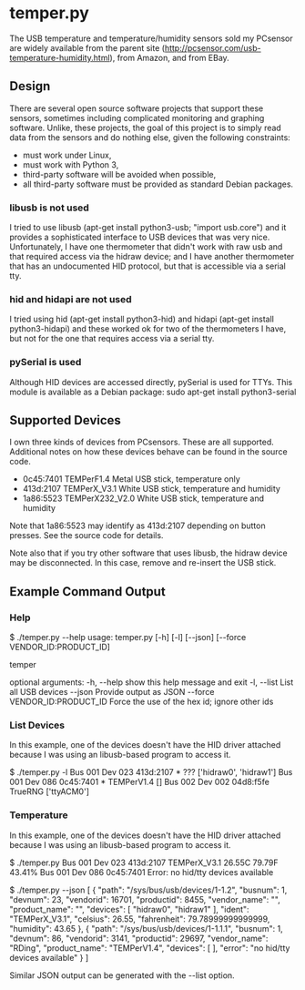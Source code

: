 # temper.py

The USB temperature and temperature/humidity sensors sold my PCsensor are
widely available from the parent site
(http://pcsensor.com/usb-temperature-humidity.html), from Amazon, and from
EBay.

## Design

There are several open source software projects that support these sensors,
sometimes including complicated monitoring and graphing software. Unlike,
these projects, the goal of this project is to simply read data from the
sensors and do nothing else, given the following constraints:
* must work under Linux,
* must work with Python 3,
* third-party software will be avoided when possible,
* all third-party software must be provided as standard Debian packages.

### libusb is not used

I tried to use libusb (apt-get install python3-usb; "import usb.core") and it
provides a sophisticated interface to USB devices that was very nice.
Unfortunately, I have one thermometer that didn't work with raw usb and that
required access via the hidraw device; and I have another thermometer that has
an undocumented HID protocol, but that is accessible via a serial tty.

### hid and hidapi are not used

I tried using hid (apt-get install python3-hid) and hidapi (apt-get install
python3-hidapi) and these worked ok for two of the thermometers I have, but
not for the one that requires access via a serial tty.

### pySerial is used

Although HID devices are accessed directly, pySerial is used for TTYs. This
module is available as a Debian package:
  sudo apt-get install python3-serial

## Supported Devices

I own three kinds of devices from PCsensors. These are all supported.
Additional notes on how these devices behave can be found in the source code.

* 0c45:7401 TEMPerF1.4 Metal USB stick, temperature only
* 413d:2107 TEMPerX_V3.1 White USB stick, temperature and humidity
* 1a86:5523 TEMPerX232_V2.0 White USB stick, temperature and humidity

Note that 1a86:5523 may identify as 413d:2107 depending on button presses. See
the source code for details.

Note also that if you try other software that uses libusb, the hidraw device
may be disconnected. In this case, remove and re-insert the USB stick.

## Example Command Output

### Help

  $ ./temper.py --help
  usage: temper.py [-h] [-l] [--json] [--force VENDOR_ID:PRODUCT_ID]

  temper

  optional arguments:
  -h, --help            show this help message and exit
  -l, --list            List all USB devices
  --json                Provide output as JSON
  --force VENDOR_ID:PRODUCT_ID
                        Force the use of the hex id; ignore other ids

### List Devices

In this example, one of the devices doesn't have the HID driver attached
because I was using an libusb-based program to access it.

  $ ./temper.py -l
  Bus 001 Dev 023 413d:2107 * ??? ['hidraw0', 'hidraw1']
  Bus 001 Dev 086 0c45:7401 * TEMPerV1.4 []
  Bus 002 Dev 002 04d8:f5fe   TrueRNG ['ttyACM0']

### Temperature

In this example, one of the devices doesn't have the HID driver attached
because I was using an libusb-based program to access it.

  $ ./temper.py
  Bus 001 Dev 023 413d:2107 TEMPerX_V3.1 26.55C 79.79F 43.41%
  Bus 001 Dev 086 0c45:7401 Error: no hid/tty devices available

  $ ./temper.py --json
  [
      {
          "path": "/sys/bus/usb/devices/1-1.2",
          "busnum": 1,
          "devnum": 23,
          "vendorid": 16701,
          "productid": 8455,
          "vendor_name": "",
          "product_name": "",
          "devices": [
              "hidraw0",
              "hidraw1"
          ],
          "ident": "TEMPerX_V3.1",
          "celsius": 26.55,
          "fahrenheit": 79.78999999999999,
          "humidity": 43.65
      },
      {
          "path": "/sys/bus/usb/devices/1-1.1.1",
          "busnum": 1,
          "devnum": 86,
          "vendorid": 3141,
          "productid": 29697,
          "vendor_name": "RDing",
          "product_name": "TEMPerV1.4",
          "devices": [
          ],
          "error": "no hid/tty devices available"
      }
  ]

Similar JSON output can be generated with the --list option.
